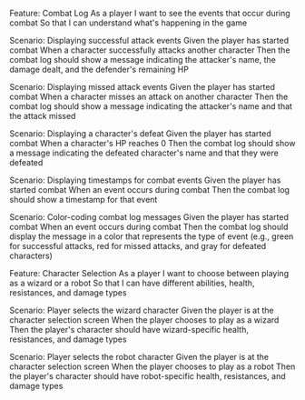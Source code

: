 Feature: Combat Log
  As a player
  I want to see the events that occur during combat
  So that I can understand what's happening in the game

  Scenario: Displaying successful attack events
    Given the player has started combat
    When a character successfully attacks another character
    Then the combat log should show a message indicating the attacker's name, the damage dealt, and the defender's remaining HP

  Scenario: Displaying missed attack events
    Given the player has started combat
    When a character misses an attack on another character
    Then the combat log should show a message indicating the attacker's name and that the attack missed

  Scenario: Displaying a character's defeat
    Given the player has started combat
    When a character's HP reaches 0
    Then the combat log should show a message indicating the defeated character's name and that they were defeated

  Scenario: Displaying timestamps for combat events
    Given the player has started combat
    When an event occurs during combat
    Then the combat log should show a timestamp for that event

  Scenario: Color-coding combat log messages
    Given the player has started combat
    When an event occurs during combat
    Then the combat log should display the message in a color that represents the type of event (e.g., green for successful attacks, red for missed attacks, and gray for defeated characters)

Feature: Character Selection
  As a player
  I want to choose between playing as a wizard or a robot
  So that I can have different abilities, health, resistances, and damage types

  Scenario: Player selects the wizard character
    Given the player is at the character selection screen
    When the player chooses to play as a wizard
    Then the player's character should have wizard-specific health, resistances, and damage types

  Scenario: Player selects the robot character
    Given the player is at the character selection screen
    When the player chooses to play as a robot
    Then the player's character should have robot-specific health, resistances, and damage types
